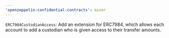 ```yaml
---
'openzeppelin-confidential-contracts': minor
---
```


`ERC7984CustodianAccess`: Add an extension for ERC7984, which allows each account to add a custodian who is given access to their transfer amounts.
